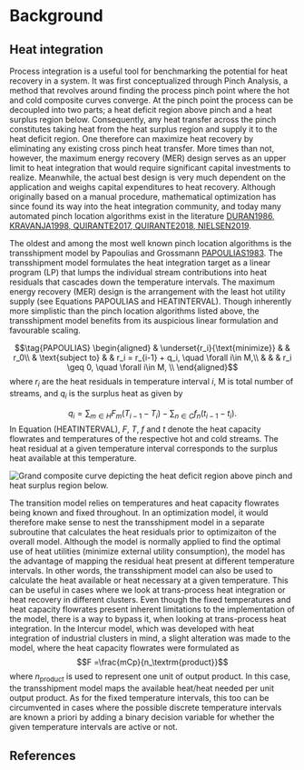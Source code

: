 # Background

## Heat integration

Process integration is a useful tool for benchmarking the potential for
heat recovery in a system. It was first conceptualized through Pinch
Analysis, a method that revolves around finding the process pinch point
where the hot and cold composite curves converge. At the pinch point the
process can be decoupled into two parts; a heat deficit region above
pinch and a heat surplus region below. Consequently, any heat transfer
across the pinch constitutes taking heat from the heat surplus region
and supply it to the heat deficit region. One therefore can maximize
heat recovery by eliminating any existing cross pinch heat transfer.
More times than not, however, the maximum energy recovery (MER) design
serves as an upper limit to heat integration that would require
significant capital investments to realize. Meanwhile, the actual best
design is very much dependent on the application and weighs capital
expenditures to heat recovery. Although originally based on a manual
procedure, mathematical optimization has since found its way into the
heat integration community, and today many automated pinch location
algorithms exist in the literature [DURAN1986, KRAVANJA1998, QUIRANTE2017, QUIRANTE2018, NIELSEN2019](@cite).


The oldest and among the most well known pinch location algorithms is
the transshipment model by Papoulias and Grossmann [PAPOULIAS1983](@cite). The
transshipment model formulates the heat integration target as a linear
program (LP) that lumps the individual stream contributions into heat
residuals that cascades down the temperature intervals. The maximum
energy recovery (MER) design is the arrangement with the least hot
utility supply (see Equations PAPOULIAS and HEATINTERVAL). Though inherently more simplistic than
the pinch location algorithms listed above, the transshipment model
benefits from its auspicious linear formulation and favourable scaling.

$$\tag{PAPOULIAS}
\begin{aligned}
& \underset{r_i}{\text{minimize}}
& & r_0\\
& \text{subject to} 
& &  r_i = r_{i-1} + q_i, \quad \forall i\in M,\\
& & & r_i \geq 0, \quad \forall i\in M, \\
\end{aligned}$$ where $r_i$ are the heat residuals in temperature
interval $i$, M is total number of streams, and $q_i$ is the surplus
heat as given by 

$$\tag{HEATINTERVAL}
    q_i = \sum_{m\in H} F_m(T_{i-1} - T_i) - \sum_{n\in C}f_n(t_{i-1}-t_i).$$
In Equation (HEATINTERVAL), $F$, $T$, $f$ and $t$ denote the heat
capacity flowrates and temperatures of the respective hot and cold
streams. The heat residual at a given temperature interval corresponds
to the surplus heat available at this temperature.

![Grand composite curve depicting the heat deficit region above pinch
and heat surplus region below.](composite_curve.png)


The transition model relies on temperatures and heat capacity flowrates
being known and fixed throughout. In an optimization model, it would
therefore make sense to nest the transshipment model in a separate
subroutine that calculates the heat residuals prior to optimizaiton of
the overall model. Although the model is normally applied to find the
optimal use of heat utilities (minimize external utility consumption),
the model has the advantage of mapping the residual heat present at
different temperature intervals. In other words, the transshipment model
can also be used to calculate the heat available or heat necessary at a
given temperature. This can be useful in cases where we look at
trans-process heat integration or heat recovery in different clusters.
Even though the fixed temperatures and heat capacity flowrates present
inherent limitations to the implementation of the model, there is a way
to bypass it, when looking at trans-process heat integration. In the
Intercur model, which was developed with heat integration of industrial
clusters in mind, a slight alteration was made to the model, where the
heat capacity flowrates were formulated as
$$F =\frac{mCp}{n_\textrm{product}}$$ where $n_\textrm{product}$ is used
to represent one unit of output product. In this case, the transshipment
model maps the available heat/heat needed per unit output product. As
for the fixed temperature intervals, this too can be circumvented in
cases where the possible discrete temperature intervals are known a
priori by adding a binary decision variable for whether the given
temperature intervals are active or not.


## References
```@bibliography
```